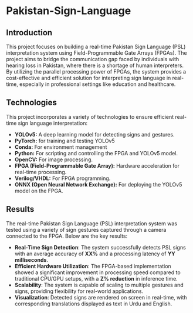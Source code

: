 # Pakistan-Sign-Language
## Introduction
This project focuses on building a real-time Pakistan Sign Language (PSL) interpretation system using Field-Programmable Gate Arrays (FPGAs). The project aims to bridge the communication gap faced by individuals with hearing loss in Pakistan, where there is a shortage of human interpreters. By utilizing the parallel processing power of FPGAs, the system provides a cost-effective and efficient solution for interpreting sign language in real-time, especially in professional settings like education and healthcare.

## Technologies
This project incorporates a variety of technologies to ensure efficient real-time sign language interpretation:

- **YOLOv5:** A deep learning model for detecting signs and gestures.
- **PyTorch:** for training and testing YOLOv5
- **Conda:** For environment management
- **Python:** For scripting and controlling the FPGA and YOLOv5 model.
- **OpenCV:** For image processing.
- **FPGA (Field-Programmable Gate Array):** Hardware acceleration for real-time processing.
- **Verilog/VHDL:** For FPGA programming.
- **ONNX (Open Neural Network Exchange):** For deploying the YOLOv5 model on the FPGA.
## Results

The real-time Pakistan Sign Language (PSL) interpretation system was tested using a variety of sign gestures captured through a camera connected to the FPGA. Below are the key results:

- **Real-Time Sign Detection**: The system successfully detects PSL signs with an average accuracy of **XX%** and a processing latency of **YY milliseconds**.
- **Efficient Hardware Utilization**: The FPGA-based implementation showed a significant improvement in processing speed compared to traditional CPU/GPU setups, with a **Z% reduction** in inference time.
- **Scalability**: The system is capable of scaling to multiple gestures and signs, providing flexibility for real-world applications.
- **Visualization**: Detected signs are rendered on screen in real-time, with corresponding translations displayed as text in Urdu and English.




